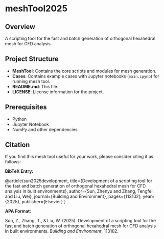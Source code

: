 # meshTool2025

## Overview
A scripting tool for the fast and batch generation of orthogonal hexahedral mesh for CFD analysis.

## Project Structure
- **MeshTool**: Contains the core scripts and modules for mesh generation.
- **Cases**: Contains example cases with Jupyter notebooks (`main.ipynb`) for running mesh tool.
- **README.md**: This file.
- **LICENSE**: License information for the project.

## Prerequisites
- Python
- Jupyter Notebook
- NumPy and other dependencies

## Citation
If you find this mesh tool useful for your work, please consider citing it as follows:

**BibTeX Entry:**

  @article{sun2025development,
    title={Development of a scripting tool for the fast and batch generation of orthogonal hexahedral mesh for CFD analysis in built environments},
    author={Sun, Zhenyu and Zhang, Tengfei and Liu, Wei},
    journal={Building and Environment},
    pages={113102},
    year={2025},
    publisher={Elsevier}
  }

**APA Format:**

  Sun, Z., Zhang, T., & Liu, W. (2025). Development of a scripting tool for the fast and batch generation of orthogonal hexahedral mesh for CFD analysis in built environments. *Building and Environment*, 113102.
